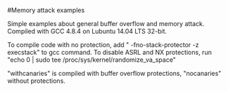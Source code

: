 #Memory attack examples 

Simple examples about general buffer overflow and memory attack. Compiled with GCC 4.8.4 on Lubuntu 14.04 LTS 32-bit.

To compile code with no protection, add " -fno-stack-protector -z execstack" to gcc command. To disable ASRL and NX protections, run "echo 0 | sudo tee /proc/sys/kernel/randomize_va_space"

"withcanaries" is compiled with buffer overflow protections, "nocanaries" without protections.
